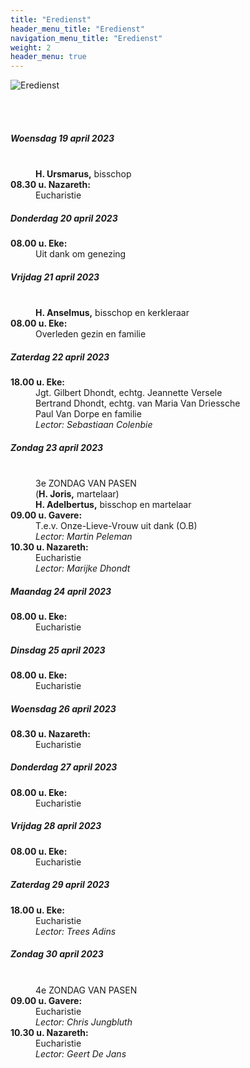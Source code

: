 ```yaml
---
title: "Eredienst"
header_menu_title: "Eredienst"
navigation_menu_title: "Eredienst"
weight: 2
header_menu: true
---
```


![Eredienst](images/liturgische-vieringen.jpg)

<br>
<br>

##### Woensdag 19 april 2023  
<dl><dt>&nbsp;</dt><dd><b>H. Ursmarus,</b> bisschop<br></dd><dt><b>08.30 u. Nazareth:</b></dt><dd>Eucharistie</dd>
</dl>

##### Donderdag 20 april 2023  
<dl><dt><b>08.00 u. Eke:</b></dt><dd>Uit dank om genezing</dd>
</dl>

##### Vrijdag 21 april 2023  
<dl><dt>&nbsp;</dt><dd><b>H. Anselmus,</b> bisschop en kerkleraar<br></dd><dt><b>08.00 u. Eke:</b></dt><dd>Overleden gezin en familie</dd>
</dl>

##### Zaterdag 22 april 2023  
<dl><dt><b>18.00 u. Eke:</b></dt><dd>Jgt. Gilbert Dhondt, echtg. Jeannette Versele<br>Bertrand Dhondt, echtg. van Maria Van Driessche<br>Paul Van Dorpe en familie<br><i>Lector: Sebastiaan Colenbie</i></dd>
</dl>

##### Zondag 23 april 2023  
<dl><dt>&nbsp;</dt><dd>3e ZONDAG VAN PASEN<br>(<b>H. Joris,</b> martelaar)<br><b>H. Adelbertus,</b> bisschop en martelaar<br></dd><dt><b>09.00 u. Gavere:</b></dt><dd>T.e.v. Onze-Lieve-Vrouw uit dank (O.B)<br><i>Lector: Martin Peleman</i></dd>
<dt><b>10.30 u. Nazareth:</b></dt><dd>Eucharistie<br><i>Lector: Marijke Dhondt</i></dd>
</dl>

##### Maandag 24 april 2023  
<dl><dt><b>08.00 u. Eke:</b></dt><dd>Eucharistie</dd>
</dl>

##### Dinsdag 25 april 2023  
<dl><dt><b>08.00 u. Eke:</b></dt><dd>Eucharistie</dd>
</dl>

##### Woensdag 26 april 2023  
<dl><dt><b>08.30 u. Nazareth:</b></dt><dd>Eucharistie</dd>
</dl>

##### Donderdag 27 april 2023  
<dl><dt><b>08.00 u. Eke:</b></dt><dd>Eucharistie</dd>
</dl>

##### Vrijdag 28 april 2023  
<dl><dt><b>08.00 u. Eke:</b></dt><dd>Eucharistie</dd>
</dl>

##### Zaterdag 29 april 2023  
<dl><dt><b>18.00 u. Eke:</b></dt><dd>Eucharistie<br><i>Lector: Trees Adins</i></dd>
</dl>

##### Zondag 30 april 2023  
<dl><dt>&nbsp;</dt><dd>4e ZONDAG VAN PASEN<br></dd><dt><b>09.00 u. Gavere:</b></dt><dd>Eucharistie<br><i>Lector: Chris Jungbluth</i></dd>
<dt><b>10.30 u. Nazareth:</b></dt><dd>Eucharistie<br><i>Lector: Geert De Jans</i></dd>
</dl>
<br>
<br>
<br>


